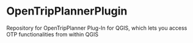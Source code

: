# OpenTripPlannerPlugin
Repository for OpenTripPlanner Plug-In for QGIS, which lets you access OTP functionalities from within QGIS
